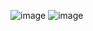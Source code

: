 
![image](https://user-images.githubusercontent.com/102455597/234523029-ab06f514-2515-47f5-b5de-2f7fc12d78ad.png)
![image](https://user-images.githubusercontent.com/102455597/234523311-a4a03875-1602-4da8-bccc-fe76cac92cab.png)
